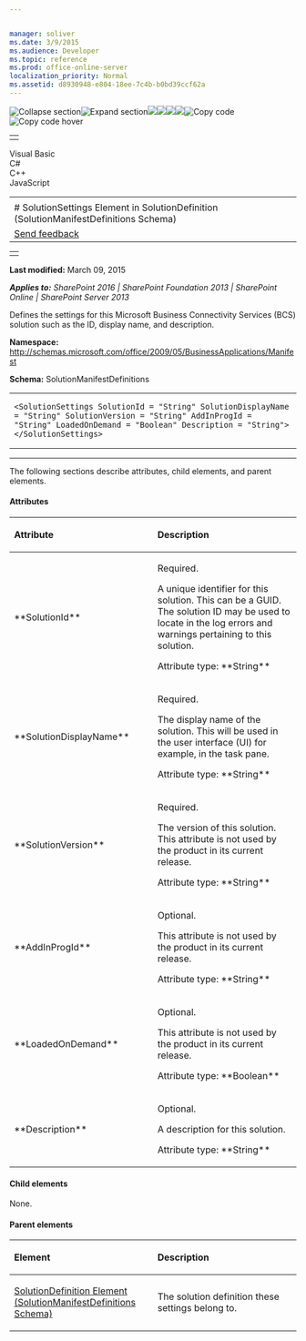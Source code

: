 ```yaml
---


manager: soliver
ms.date: 3/9/2015
ms.audience: Developer
ms.topic: reference
ms.prod: office-online-server
localization_priority: Normal
ms.assetid: d8930948-e804-18ee-7c4b-b0bd39ccf62a
---
```


![Collapse
section](../icons/collapse_all.gif "Collapse section")![Expand
section](../icons/expand_all.gif "Expand section")![](../icons/collapse_all.gif)![](../icons/expand_all.gif)![](../icons/dropdown.gif)![](../icons/dropdownHover.gif)![Copy
code](../icons/copycode.gif "Copy code")![Copy code
hover](../icons/copycodeHighlight.gif "Copy code hover")
<table>
<tbody>
<tr class="odd">
<td align="left"></td>
</tr>
</tbody>
</table>

Visual Basic  
C\#  
C++  
JavaScript  

<table>
<tbody>
<tr class="odd">
<td align="left"><span id="runningHeaderText"></span></td>
</tr>
<tr class="even">
<td align="left"># SolutionSettings Element in SolutionDefinition (SolutionManifestDefinitions Schema)</td>
</tr>
<tr class="odd">
<td align="left"><span id="headfeedbackarea" class="feedbackhead"><a href="javascript:SubmitFeedback(&#39;docthis@Microsoft.com&#39;,&#39;&#39;,&#39;&#39;,&#39;&#39;,&#39;1.0.18082.1225&#39;,&#39;%0\dThank%20you%20for%20your%20feedback.%20The%20developer%20writing%20teams%20use%20your%20feedback%20to%20improve%20documentation.%20While%20we%20are%20reviewing%20your%20feedback,%20we%20may%20send%20you%20e-mail%20to%20ask%20for%20clarification%20or%20feedback%20on%20a%20solution.%20We%20do%20not%20use%20your%20e-mail%20address%20for%20any%20other%20purpose%20and%20we%20delete%20it%20after%20we%20finish%20our%20review.%0\AFor%20further%20information%20about%20the%20privacy%20policies%20of%20Microsoft,%20please%20see%20http://privacy.microsoft.com/en-us/default.aspx.%0\A%0\d&#39;,&#39;Customer%20feedback&#39;);">Send feedback</a></span></td>
</tr>
</tbody>
</table>

<table>
<colgroup>
<col width="100%" />
</colgroup>
<tbody>
<tr class="odd">
<td align="left"></td>
</tr>
</tbody>
</table>

**Last modified:** March 09, 2015

***Applies to:** SharePoint 2016 | SharePoint Foundation 2013 |
SharePoint Online | SharePoint Server 2013*

Defines the settings for this Microsoft Business Connectivity Services
(BCS) solution such as the ID, display name, and description.

**Namespace:**
http://schemas.microsoft.com/office/2009/05/BusinessApplications/Manifest

**Schema:** SolutionManifestDefinitions

<span codelanguage="other"></span>
<table>
<colgroup>
<col width="100%" />
</colgroup>
<tbody>
<tr class="odd">
<td align="left"><pre><code>&lt;SolutionSettings SolutionId = &quot;String&quot; SolutionDisplayName = &quot;String&quot; SolutionVersion = &quot;String&quot; AddInProgId = &quot;String&quot; LoadedOnDemand = &quot;Boolean&quot; Description = &quot;String&quot;&gt; &lt;/SolutionSettings&gt;</code></pre></td>
</tr>
</tbody>
</table>


--------------------------------------------------------------------------------------------------------------------------------------------------------------------------------------------------------------------------------------

The following sections describe attributes, child elements, and parent
elements.

#### Attributes

<table>
<colgroup>
<col width="50%" />
<col width="50%" />
</colgroup>
<thead>
<tr class="header">
<th align="left"><p>Attribute</p></th>
<th align="left"><p>Description</p></th>
</tr>
</thead>
<tbody>
<tr class="odd">
<td align="left"><p>**SolutionId**</p></td>
<td align="left"><p>Required.</p>
<p>A unique identifier for this solution. This can be a GUID. The solution ID may be used to locate in the log errors and warnings pertaining to this solution.</p>
<p>Attribute type: **String**</p></td>
</tr>
<tr class="even">
<td align="left"><p>**SolutionDisplayName**</p></td>
<td align="left"><p>Required.</p>
<p>The display name of the solution. This will be used in the user interface (UI) for example, in the task pane.</p>
<p>Attribute type: **String**</p></td>
</tr>
<tr class="odd">
<td align="left"><p>**SolutionVersion**</p></td>
<td align="left"><p>Required.</p>
<p>The version of this solution. This attribute is not used by the product in its current release.</p>
<p>Attribute type: **String**</p></td>
</tr>
<tr class="even">
<td align="left"><p>**AddInProgId**</p></td>
<td align="left"><p>Optional.</p>
<p>This attribute is not used by the product in its current release.</p>
<p>Attribute type: **String**</p></td>
</tr>
<tr class="odd">
<td align="left"><p>**LoadedOnDemand**</p></td>
<td align="left"><p>Optional.</p>
<p>This attribute is not used by the product in its current release.</p>
<p>Attribute type: **Boolean**</p></td>
</tr>
<tr class="even">
<td align="left"><p>**Description**</p></td>
<td align="left"><p>Optional.</p>
<p>A description for this solution.</p>
<p>Attribute type: **String**</p></td>
</tr>
</tbody>
</table>

#### Child elements

None.

#### Parent elements

<table>
<colgroup>
<col width="50%" />
<col width="50%" />
</colgroup>
<thead>
<tr class="header">
<th align="left"><p>Element</p></th>
<th align="left"><p>Description</p></th>
</tr>
</thead>
<tbody>
<tr class="odd">
<td align="left"><p><span sdata="link"><a href="solutiondefinition-element-solutionmanifestdefinitions-schema.htm">SolutionDefinition Element (SolutionManifestDefinitions Schema)</a></span></p></td>
<td align="left"><p>The solution definition these settings belong to.</p></td>
</tr>
</tbody>
</table>








